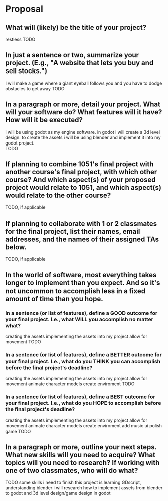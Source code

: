 # Proposal

## What will (likely) be the title of your project?
restless
TODO

## In just a sentence or two, summarize your project. (E.g., "A website that lets you buy and sell stocks.")
I will make a game where a giant eyeball follows you and you have to dodge obstacles to get away
TODO

## In a paragraph or more, detail your project. What will your software do? What features will it have? How will it be executed?
i will be using godot as my engine software. in godot i will create a 3d level design. to create the assets i will be using blender and implement it into my godot project.  
TODO

## If planning to combine 1051's final project with another course's final project, with which other course? And which aspect(s) of your proposed project would relate to 1051, and which aspect(s) would relate to the other course?

TODO, if applicable

## If planning to collaborate with 1 or 2 classmates for the final project, list their names, email addresses, and the names of their assigned TAs below.

TODO, if applicable

## In the world of software, most everything takes longer to implement than you expect. And so it's not uncommon to accomplish less in a fixed amount of time than you hope.

### In a sentence (or list of features), define a GOOD outcome for your final project. I.e., what WILL you accomplish no matter what?
creating the assets
implementing the assets into my project
allow for movement 
TODO

### In a sentence (or list of features), define a BETTER outcome for your final project. I.e., what do you THINK you can accomplish before the final project's deadline?
creating the assets 
implementing the assets into my project
allow for movement
animate character models
create enviroment
TODO

### In a sentence (or list of features), define a BEST outcome for your final project. I.e., what do you HOPE to accomplish before the final project's deadline?
creating the assets 
implementing the assets into my project
allow for movement
animate character models
create enviroment
add music 
ui
polish game
TODO

## In a paragraph or more, outline your next steps. What new skills will you need to acquire? What topics will you need to research? If working with one of two classmates, who will do what?

TODO
some skills i need to finish this project is learning GDscript, understanding blender 
i will research how to implement assets from blender to godot and 3d level design/game design in godot